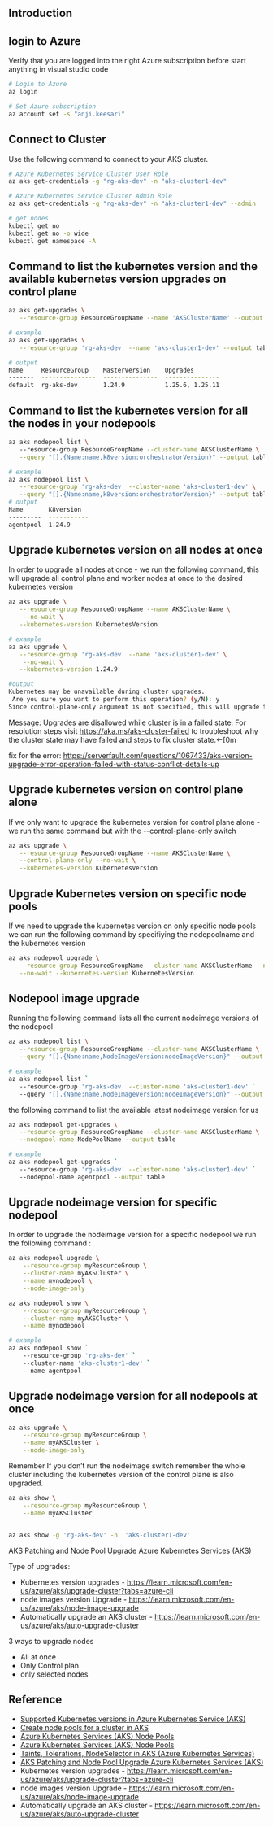 
## Introduction


## login to Azure

Verify that you are logged into the right Azure subscription before start anything in visual studio code

``` sh
# Login to Azure
az login 

# Set Azure subscription
az account set -s "anji.keesari"
```

## Connect to Cluster

Use the following command to connect to your AKS cluster.

``` sh
# Azure Kubernetes Service Cluster User Role
az aks get-credentials -g "rg-aks-dev" -n "aks-cluster1-dev"

# Azure Kubernetes Service Cluster Admin Role
az aks get-credentials -g "rg-aks-dev" -n "aks-cluster1-dev" --admin

# get nodes
kubectl get no
kubectl get no -o wide
kubectl get namespace -A
```


## Command to list the kubernetes version and the available kubernetes version upgrades on control plane 

```sh
az aks get-upgrades \
   --resource-group ResourceGroupName --name 'AKSClusterName' --output table

# example
az aks get-upgrades \
   --resource-group 'rg-aks-dev' --name 'aks-cluster1-dev' --output table

# output
Name     ResourceGroup    MasterVersion    Upgrades       
-------  ---------------  ---------------  ---------------
default  rg-aks-dev       1.24.9           1.25.6, 1.25.11

```


## Command to list the kubernetes version for all the nodes in your nodepools 

```sh
az aks nodepool list \  
   --resource-group ResourceGroupName --cluster-name AKSClusterName \
   --query "[].{Name:name,k8version:orchestratorVersion}" --output table

# example
az aks nodepool list \
   --resource-group 'rg-aks-dev' --cluster-name 'aks-cluster1-dev' \
   --query "[].{Name:name,k8version:orchestratorVersion}" --output table
# output
Name       K8version
---------  -----------
agentpool  1.24.9
```

## Upgrade kubernetes version on all nodes at once 

In order to upgrade all nodes at once - we run the following command, this will upgrade all control plane and worker nodes at once to the desired kubernetes version

```sh
az aks upgrade \
   --resource-group ResourceGroupName --name AKSClusterName \
    --no-wait \
   --kubernetes-version KubernetesVersion

# example
az aks upgrade \
   --resource-group 'rg-aks-dev' --name 'aks-cluster1-dev' \
    --no-wait \
   --kubernetes-version 1.24.9

#output
Kubernetes may be unavailable during cluster upgrades.
 Are you sure you want to perform this operation? (y/N): y
Since control-plane-only argument is not specified, this will upgrade the control plane AND all nodepools to version 1.25.6. Continue? (y/N): y

```

Message: Upgrades are disallowed while cluster is in a failed state. For resolution steps visit https://aka.ms/aks-cluster-failed to troubleshoot why the cluster state may have failed and steps to fix cluster state.←[0m

fix for the error:
<https://serverfault.com/questions/1067433/aks-version-upgrade-error-operation-failed-with-status-conflict-details-up>

## Upgrade kubernetes version on control plane alone 

If we only want to upgrade the kubernetes version for control plane alone - we run the same command but with the --control-plane-only switch 

```sh
az aks upgrade \
   --resource-group ResourceGroupName --name AKSClusterName \
   --control-plane-only --no-wait \
   --kubernetes-version KubernetesVersion
```

## Upgrade Kubernetes version on specific node pools

If we need to upgrade the kubernetes version on only specific node pools we can run the following command by specifiying the nodepoolname and the kubernetes version 

```sh
az aks nodepool upgrade \
   --resource-group ResourceGroupName --cluster-name AKSClusterName --name NodePoolName \
   --no-wait --kubernetes-version KubernetesVersion
```

## Nodepool image upgrade 

Running the following command lists all the current nodeimage versions of the  nodepool 

```sh
az aks nodepool list \
   --resource-group ResourceGroupName --cluster-name AKSClusterName \
   --query "[].{Name:name,NodeImageVersion:nodeImageVersion}" --output table

# example
az aks nodepool list `
   --resource-group 'rg-aks-dev' --cluster-name 'aks-cluster1-dev' `
   --query "[].{Name:name,NodeImageVersion:nodeImageVersion}" --output table

```

the following command to list the available latest nodeimage version for us 

```sh
az aks nodepool get-upgrades \
   --resource-group ResourceGroupName --cluster-name AKSClusterName \
   --nodepool-name NodePoolName --output table

# example
az aks nodepool get-upgrades `
   --resource-group 'rg-aks-dev' --cluster-name 'aks-cluster1-dev' `
   --nodepool-name agentpool --output table
```

## Upgrade nodeimage version for specific nodepool 

In order to upgrade the nodeimage version for a specific nodepool we run the following command : 

```sh
az aks nodepool upgrade \
    --resource-group myResourceGroup \
    --cluster-name myAKSCluster \
    --name mynodepool \
    --node-image-only
```

```sh
az aks nodepool show \
    --resource-group myResourceGroup \
    --cluster-name myAKSCluster \
    --name mynodepool

# example
az aks nodepool show `
    --resource-group 'rg-aks-dev' `
    --cluster-name 'aks-cluster1-dev' `
    --name agentpool

```
## Upgrade nodeimage version for all nodepools at once 

```sh
az aks upgrade \
    --resource-group myResourceGroup \
    --name myAKSCluster \
    --node-image-only
```
Remember If you don’t run the nodeimage switch remember the whole cluster including the kubernetes version of the control plane is also upgraded.

```sh
az aks show \
    --resource-group myResourceGroup \
    --name myAKSCluster


az aks show -g 'rg-aks-dev' -n  'aks-cluster1-dev' 
```

AKS Patching and Node Pool Upgrade Azure Kubernetes Services (AKS) 

Type of upgrades:

- Kubernetes version upgrades  - <https://learn.microsoft.com/en-us/azure/aks/upgrade-cluster?tabs=azure-cli>
- node images version Upgrade - <https://learn.microsoft.com/en-us/azure/aks/node-image-upgrade>
- Automatically upgrade an AKS cluster - <https://learn.microsoft.com/en-us/azure/aks/auto-upgrade-cluster> 

3 ways to upgrade nodes
- All at once
- Only Control plan
- only selected nodes
  
## Reference

- <a href="https://learn.microsoft.com/en-us/azure/aks/supported-kubernetes-versions?tabs=azure-cli#aks-kubernetes-release-calendar"  target="_blank" rel="noopener">Supported Kubernetes versions in Azure Kubernetes Service (AKS)</a>
- <a href="https://learn.microsoft.com/en-us/azure/aks/create-node-pools" target="_blank">Create node pools for a cluster in AKS</a>
- <a href="https://www.youtube.com/watch?v=45UxnRj11_g"  target="_blank" rel="noopener">Azure Kubernetes Services (AKS) Node Pools</a>
- <a href="https://www.youtube.com/watch?v=45UxnRj11_g"  target="_blank" rel="noopener">Azure Kubernetes Services (AKS) Node Pools</a>
- <a href="https://www.youtube.com/watch?v=aGT3UtZoiA0"  target="_blank" rel="noopener">Taints, Tolerations, NodeSelector in AKS (Azure Kubernetes Services)</a>
- <a href="https://www.youtube.com/watch?v=Afl72C-FEMg&t=604s"  target="_blank" rel="noopener">AKS Patching and Node Pool Upgrade Azure Kubernetes Services (AKS) </a>
- Kubernetes version upgrades  - <https://learn.microsoft.com/en-us/azure/aks/upgrade-cluster?tabs=azure-cli>
- node images version Upgrade - <https://learn.microsoft.com/en-us/azure/aks/node-image-upgrade>
- Automatically upgrade an AKS cluster - <https://learn.microsoft.com/en-us/azure/aks/auto-upgrade-cluster> 
